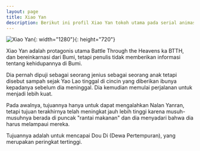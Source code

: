 ```yaml
---
layout: page
title: Xiao Yan
description: Berikut ini profil Xiao Yan tokoh utama pada serial animasi Battle Through The Heavens
---
```


![Xiao Yan](https://res.cloudinary.com/dys660vhj/image/upload/v1691390818/btth/xiao-yan_hdt2dl.webp){: width="1280"}{: height="720"}

Xiao Yan adalah protagonis utama Battle Through the Heavens ka BTTH, dan bereinkarnasi dari Bumi, tetapi penulis tidak memberikan informasi tentang kehidupannya di Bumi. 

Dia pernah dipuji sebagai seorang jenius sebagai seorang anak tetapi disebut sampah sejak Yao Lao tinggal di cincin yang diberikan ibunya kepadanya sebelum dia meninggal. Dia kemudian memulai perjalanan untuk menjadi lebih kuat. 

Pada awalnya, tujuannya hanya untuk dapat mengalahkan Nalan Yanran, tetapi tujuan terakhirnya telah meningkat jauh lebih tinggi karena musuh-musuhnya berada di puncak "rantai makanan" dan dia menyadari bahwa dia harus melampaui mereka. 

Tujuannya adalah untuk mencapai Dou Di (Dewa Pertempuran), yang merupakan peringkat tertinggi.
